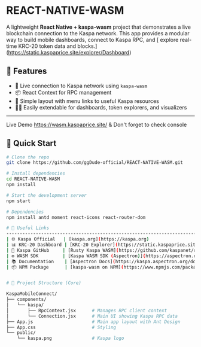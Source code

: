 # REACT-NATIVE-WASM

A lightweight **React Native + kaspa-wasm** project that demonstrates a live blockchain connection to the Kaspa network. This app provides a modular way to build mobile dashboards, connect to Kaspa RPC, and [ explore real-time KRC-20 token data and blocks.] (https://static.kaspaprice.site/explorer/Dashboard)

## 📱 Features

- 🔗 Live connection to Kaspa network using `kaspa-wasm`
- 📦 React Context for RPC management
- 🧱 Simple layout with menu links to useful Kaspa resources
- 🧑‍💻 Easily extendable for dashboards, token explorers, and visualizers

---
Live Demo https://wasm.kaspaprice.site/ & Don't forget to check console
## 🚀 Quick Start

```bash
# Clone the repo
git clone https://github.com/ggDude-official/REACT-NATIVE-WASM.git

# Install dependencies
cd REACT-NATIVE-WASM
npm install

# Start the development server
npm start

# Dependencies
npm install antd moment react-icons react-router-dom

# 🔗 Useful Links
-------------------------------------------------------------------------------------- |
| 🌐 Kaspa Official   | [kaspa.org](https://kaspa.org)                                                         |
| 📊 KRC-20 Dashboard | [KRC-20 Explorer](https://static.kaspaprice.site/explorer/Dashboard)                   |
| 🧠 Kaspa GitHub     | [Rusty Kaspa WASM](https://github.com/kaspanet/rusty-kaspa/blob/master/wasm/README.md) |
| ⚙️ WASM SDK         | [Kaspa WASM SDK (Aspectron)](https://aspectron.org/en/projects/kaspa-wasm.html)        |
| 📚 Documentation    | [Aspectron Docs](https://kaspa.aspectron.org/docs/)                                    |
| 📦 NPM Package      | [kaspa-wasm on NPM](https://www.npmjs.com/package/kaspa-wasm)                          |


# 🧩 Project Structure (Core)

KaspaMobileConnect/
├── components/
│   └── kaspa/
│       ├── RpcContext.jsx      # Manages RPC client context
│       └── Connection.jsx      # Main UI showing Kaspa RPC data
├── App.js                      # Main app layout with Ant Design
├── App.css                     # Styling
└── public/
    └── kaspa.png               # Kaspa logo
